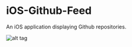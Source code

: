 # iOS-Github-Feed
An iOS application displaying Github repositories.

![alt tag](https://github.com/MatthewPageCS/iOS-Github-Feed/blob/master/Screen%20Shot%202016-02-04%20at%204.13.28%20PM.png?raw=true)
